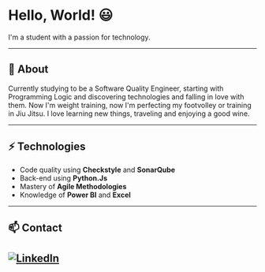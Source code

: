 # Hello, World! 😃  
I'm a student with a passion for technology.

---

## 🧐 About  
Currently studying to be a Software Quality Engineer, starting with Programming Logic and discovering technologies and falling in love with them. Now I'm weight training, now I'm perfecting my footvolley or training in Jiu Jitsu. I love learning new things, traveling and enjoying a good wine.

---

## ⚡  Technologies  
- Code quality using **Checkstyle** and **SonarQube**  
- Back-end using **Python.Js**  
- Mastery of **Agile Methodologies**  
- Knowledge of **Power BI** and **Excel**  

---

## 📫 Contact  
[![LinkedIn](https://img.shields.io/badge/LinkedIn-blue)](https://www.linkedin.com/in/jaqueline-barbosa13/)    
---
 
